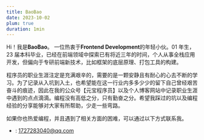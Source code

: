 ```yaml
---
title: BaoBao
date: 2023-10-02
plum: true
duration: 1min
---
```


Hi！我是**BaoBao**。 一位热衷于**Frontend Development**的年轻小伙。01 年生，23 届本科毕业，已经在前端领域中探索已有将近三年的时间，个人从事全栈应用开发，但偏向于专研前端新技术，比如框架的底层原理、打包工具的构建。

程序员的职业生涯注定是充满艰辛的，需要的是一颗安静且有耐心的心去不断的学习。为了记录从入坑到入土，也希望能在这一行业内多多少少的留下自己曾经艰苦奋斗的痕迹，因此在我的公众号【元宝程序员】以及个人博客网站中记录职业生涯中遇到的点点滴滴。编程没有高低之分，只有勤奋之分。希望我踩过的坑以及编程经验的分享能够对大家有所帮助，少走一些弯路。

如果你也热爱编程，并且遇到了相关方面的困难，可以通过以下方式联系我。

- <i i-ant-design-mail-outlined mr-1></i>: 1727283040@qq.com
